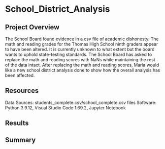 # School_District_Analysis

## Project Overview
The School Board found evidence in a csv file of academic dishonesty. The math and reading grades for the Thomas High School ninth graders appear to have been altered. It is currently unknown to what extent but the board wants to uphold state-testing standards. The School Board has asked to replace the math and reading scores with NaNs while maintaining the rest of the data intact. After replacing the math and reading scores, Maria would like a new school district analysis done to show how the overall analysis has been affected.

## Resources
Data Sources: students_complete.csv/school_complete.csv files
Software: Python 3.9.12, Visual Studio Code 1.69.2, Jupyter Notebook

## Results

## Summary
